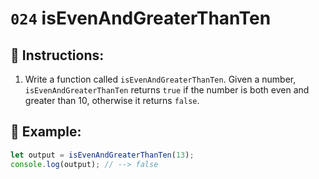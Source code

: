 # `024` isEvenAndGreaterThanTen

## 📝 Instructions:

1. Write a function called `isEvenAndGreaterThanTen`. Given a number, `isEvenAndGreaterThanTen` returns `true` if the number is both even and greater than 10, otherwise it returns `false`.

## 📎 Example:

```Javascript
let output = isEvenAndGreaterThanTen(13);
console.log(output); // --> false
```

